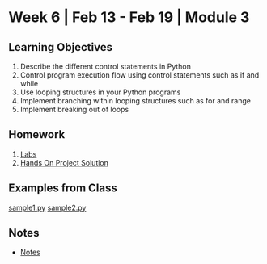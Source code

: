# Week 6 | Feb 13 - Feb 19 | Module 3
## Learning Objectives
1.  Describe the different control statements in Python
2. Control program execution flow using control statements such as if and while
3. Use looping structures in your Python programs
4. Implement branching within looping structures such as for and range
5. Implement breaking out of loops
## Homework
1. [Labs](Labs/Readme.md)
2. [Hands On Project Solution](HandsOn/Readme.md)


## Examples from Class
[sample1.py](samples/sample1.py)
[sample2.py](samples/sample2.py)

## Notes
*   [Notes](Notes/Notes.md)